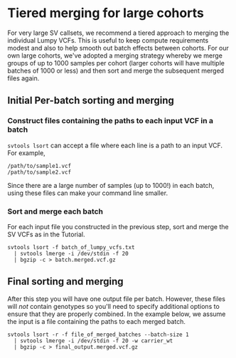 # Tiered merging for large cohorts
For very large SV callsets, we recommend a tiered approach to merging the individual Lumpy VCFs. This is useful to keep compute requirements modest and also to help smooth out batch effects between cohorts. For our own large cohorts, we've adopted a merging strategy whereby we merge groups of up to 1000 samples per cohort (larger cohorts will have multiple batches of 1000 or less) and then sort and merge the subsequent merged files again.

## Initial Per-batch sorting and merging

### Construct files containing the paths to each input VCF in a batch
`svtools lsort` can accept a file where each line is a path to an input VCF. For example,

```
/path/to/sample1.vcf
/path/to/sample2.vcf
```
Since there are a large number of samples (up to 1000!) in each batch, using these files can make your command line smaller.

### Sort and merge each batch
For each input file you constructed in the previous step, sort and merge the SV VCFs as in the Tutorial.

```
svtools lsort -f batch_of_lumpy_vcfs.txt 
  | svtools lmerge -i /dev/stdin -f 20 
  | bgzip -c > batch.merged.vcf.gz
```

## Final sorting and merging
After this step you will have one output file per batch. However, these files will _not_ contain genotypes so you'll need to specify additional options to ensure that they are properly combined. In the example below, we assume the input is a file containing the paths to each merged batch.

```
svtools lsort -r -f file_of_merged_batches --batch-size 1
  | svtools lmerge -i /dev/stdin -f 20 -w carrier_wt
  | bgzip -c > final_output.merged.vcf.gz
```
